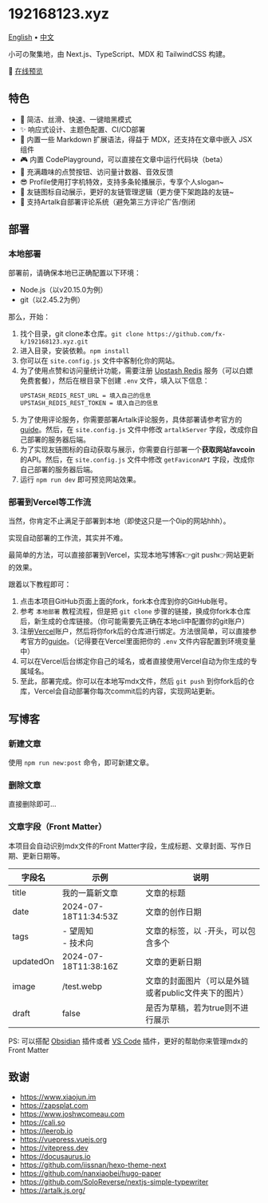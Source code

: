 # 192168123.xyz

[English](./README.en.md) • [中文](./README.md)

小可の聚集地，由 Next.js、TypeScript、MDX 和 TailwindCSS 构建。

👀 [在线预览](https://192168123.xyz/)

## 特色

- 🎨 简洁、丝滑、快速、一键暗黑模式
- ✨ 响应式设计、主题色配置、CI/CD部署
- 🧩 内置一些 Markdown 扩展语法，得益于 MDX，还支持在文章中嵌入 JSX 组件
- 🎮 内置 CodePlayground，可以直接在文章中运行代码块（beta）
- 🔫 充满趣味的点赞按钮、访问量计数器、音效反馈
- 😎 Profile使用打字机特效，支持多条轮播展示，专享个人slogan~
- 👐 友链图标自动展示，更好的友链管理逻辑（更方便下架跑路的友链~
- 💭 支持Artalk自部署评论系统（避免第三方评论广告/倒闭

## 部署

### 本地部署

部署前，请确保本地已正确配置以下环境：

- Node.js（以v20.15.0为例）
- git（以2.45.2为例）

那么，开始：

1. 找个目录，git clone本仓库。`git clone https://github.com/fx-k/192168123.xyz.git`
2. 进入目录，安装依赖。`npm install`
3. 你可以在 `site.config.js` 文件中客制化你的网站。
4. 为了使用点赞和访问量统计功能，需要注册 [Upstash Redis](https://console.upstash.com/redis) 服务（可以白嫖免费套餐），然后在根目录下创建 `.env` 文件，填入以下信息：
   ```bash
   UPSTASH_REDIS_REST_URL = 填入自己的信息
   UPSTASH_REDIS_REST_TOKEN = 填入自己的信息
   ```
5. 为了使用评论服务，你需要部署Artalk评论服务，具体部署请参考官方的[guide](https://artalk.js.org/guide/deploy.html)。然后，在 `site.config.js` 文件中修改 `artalkServer` 字段，改成你自己部署的服务器后端。
6. 为了实现友链图标的自动获取与展示，你需要自行部署一个**获取网站favcoin**的API。然后，在 `site.config.js` 文件中修改 `getFaviconAPI` 字段，改成你自己部署的服务器后端。
7. 运行 `npm run dev` 即可预览网站效果。

### 部署到Vercel等工作流

当然，你肯定不止满足于部署到本地（即使这只是一个0ip的网站hhh）。

实现自动部署的工作流，其实并不难。

最简单的方法，可以直接部署到Vercel，实现本地写博客👉git push👉网站更新的效果。

跟着以下教程即可：

1. 点击本项目GitHub页面上面的fork，fork本仓库到你的GitHub账号。
2. 参考 `本地部署` 教程流程，但是把 `git clone` 步骤的链接，换成你fork本仓库后，新生成的仓库链接。（你可能需要先正确在本地cli中配置你的git账户）
3. 注册[Vercel](https://vercel.com/)账户，然后将你fork后的仓库进行绑定。方法很简单，可以直接参考官方的[guide](https://vercel.com/docs/getting-started-with-vercel)。（记得要在Vercel里面把你的 `.env` 文件内容配置到环境变量中）
4. 可以在Vercel后台绑定你自己的域名，或者直接使用Vercel自动为你生成的专属域名。
5. 至此，部署完成。你可以在本地写mdx文件，然后 `git push` 到你fork后的仓库，Vercel会自动部署你每次commit后的内容，实现网站更新。

## 写博客

### 新建文章

使用 `npm run new:post` 命令，即可新建文章。

### 删除文章

直接删除即可...

### 文章字段（Front Matter）

本项目会自动识别mdx文件的Front Matter字段，生成标题、文章封面、写作日期、更新日期等。

| 字段名    | 示例                   | 说明                                                 |
| --------- | ---------------------- | ---------------------------------------------------- |
| title     | 我的一篇新文章         | 文章的标题                                           |
| date      | 2024-07-18T11:34:53Z   | 文章的创作日期                                       |
| tags      | - 望周知<br />- 技术向 | 文章的标签，以 `-`开头，可以包含多个               |
| updatedOn | 2024-07-18T11:38:16Z   | 文章的更新日期                                       |
| image     | /test.webp             | 文章的封面图片（可以是外链或者public文件夹下的图片） |
| draft     | false                  | 是否为草稿，若为true则不进行展示                     |

PS: 可以搭配 [Obsidian](https://obsidian.md/) 插件或者 [VS Code](https://code.visualstudio.com/) 插件，更好的帮助你来管理mdx的Front Matter

## 致谢

- https://www.xiaojun.im
- https://zapsplat.com
- https://www.joshwcomeau.com
- https://cali.so
- https://leerob.io
- https://vuepress.vuejs.org
- https://vitepress.dev
- https://docusaurus.io
- https://github.com/iissnan/hexo-theme-next
- https://github.com/nanxiaobei/hugo-paper
- https://github.com/SoloReverse/nextjs-simple-typewriter
- https://artalk.js.org/
